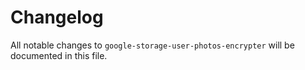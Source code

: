 # Changelog

All notable changes to `google-storage-user-photos-encrypter` will be documented in this file.

